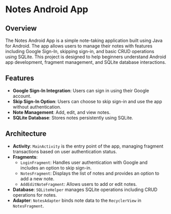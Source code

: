 # Notes Android App

## Overview

The Notes Android App is a simple note-taking application built using Java for Android. The app allows users to manage their notes with features including Google Sign-In, skipping sign-in, and basic CRUD operations using SQLite. This project is designed to help beginners understand Android app development, fragment management, and SQLite database interactions.

## Features

- **Google Sign-In Integration**: Users can sign in using their Google account.
- **Skip Sign-In Option**: Users can choose to skip sign-in and use the app without authentication.
- **Note Management**: Add, edit, and view notes.
- **SQLite Database**: Stores notes persistently using SQLite.

## Architecture

- **Activity**: `MainActivity` is the entry point of the app, managing fragment transactions based on user authentication status.
- **Fragments**: 
  - `LoginFragment`: Handles user authentication with Google and includes an option to skip sign-in.
  - `NotesFragment`: Displays the list of notes and provides an option to add a new note.
  - `AddEditNoteFragment`: Allows users to add or edit notes.
- **Database**: `SQLiteHelper` manages SQLite operations including CRUD operations for notes.
- **Adapter**: `NotesAdapter` binds note data to the `RecyclerView` in `NotesFragment`.
